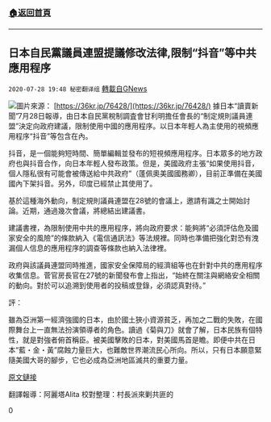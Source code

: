 ###  [:house:返回首頁](https://github.com/ourhimalayas/txt)
---

## 日本自民黨議員連盟提議修改法律,限制“抖音”等中共應用程序
`2020-07-28 19:48 秘密翻译组` [轉載自GNews](https://gnews.org/zh-hant/278714/)

![](https://s3.amazonaws.com/gnews-media-offload/wp-content/uploads/2020/07/28194219/Picture-1-180.png)圖片來源： [https://36kr.jp/76428/](https://36kr.jp/76428/) 
據日本“讀賣新聞”7月28日報導，由日本自民黨稅制調査會甘利明擔任會長的“制定規則議員連盟”決定向政府建議，限制使用中國的應用程序。以日本年輕人為主使用的視頻應用程序“抖音”等包含在內。

抖音，是一個能夠短時間、簡單編輯並發布的短視頻應用程序。日本眾多的地方政府也與抖音合作，向日本年輕人發布政策。但是，美國政府主張“如果使用抖音，個人隱私很有可能會被傳送給中共政府”（蓬佩奧美國國務卿），目前正準備在美國國內下架抖音。另外，印度已經禁止其使用了。

基於這種海外動向，制定規則議員連盟在28號的會議上，邀請有識之士開始討論。近期，通過幾次會議，將總結出建議書。

建議書裡，為限制使用中共的應用程序，將向政府要求：能夠將“必須評估危及國家安全的風險”的條款納入《電信通訊法》等法規裡。同時也準備把強化對恐有洩漏個人信息的應用程序的調查等條款也納入法律裡。

政府與該議員連盟同時推進，國家安全保障局的經濟組等也在針對中共的應用程序收集信息。菅官房長官在27號的新聞發布會上指出，“始終在關注與網絡安全相關的動向。對於可以追溯到使用者的投稿或登錄，必須認真對待。”

評：

雖為亞洲第一經濟強國的日本，由於國土狹小資源貧乏，再加之二戰的失敗，在國際舞台上一直無法扮演領導者的角色。讀過《菊與刀》就會了解，日本民族有個特性，就是對強者俯首稱臣。被美國擊敗的日本，對美國馬首是瞻。即便中共在日本“藍・金・黃”腐蝕力量巨大，也難敵世界潮流民心所向。所以，只有日本願意緊隨美國大哥的腳步，它也必成為亞洲地區滅共的重要力量。

[原文鏈接](https://news.yahoo.co.jp/articles/19c696648c5b9a4ddf1bca06ed17a947a7220072)

翻譯報導：阿麗塔Alita 
校對整理：村長派來剿共匪的

0
